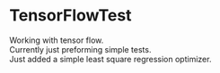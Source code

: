 # TensorFlowTest
Working with tensor flow.  
Currently just preforming simple tests.  
Just added a simple least square regression optimizer.
